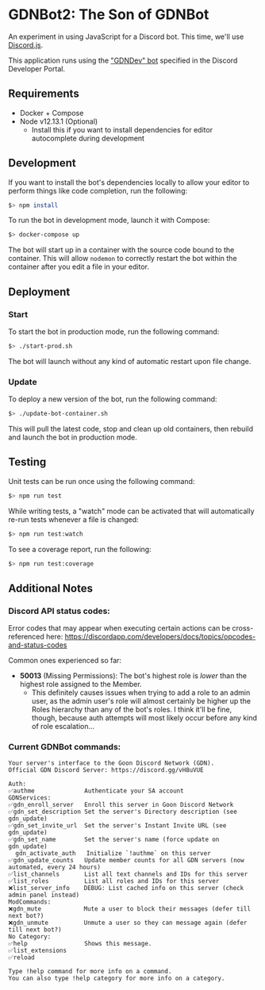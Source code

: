 # GDNBot2: The Son of GDNBot

An experiment in using JavaScript for a Discord bot. This time, we'll use [Discord.js](https://discord.js.org/#/docs/main/stable/general/welcome).

This application runs using the ["GDNDev" bot](https://discordapp.com/developers/applications/347212481367638027/bots) specified in the Discord Developer Portal.

## Requirements

- Docker + Compose
- Node v12.13.1 (Optional)
  - Install this if you want to install dependencies for editor autocomplete during development

## Development

If you want to install the bot's dependencies locally to allow your editor to perform things like code completion, run the following:

```sh
$> npm install
```

To run the bot in development mode, launch it with Compose:

```sh
$> docker-compose up
```

The bot will start up in a container with the source code bound to the container. This will allow `nodemon` to correctly restart the bot within the container after you edit a file in your editor.

## Deployment

### Start

To start the bot in production mode, run the following command:

```sh
$> ./start-prod.sh
```

The bot will launch without any kind of automatic restart upon file change.

### Update

To deploy a new version of the bot, run the following command:

```sh
$> ./update-bot-container.sh
```

This will pull the latest code, stop and clean up old containers, then rebuild and launch the bot in production mode.

## Testing

Unit tests can be run once using the following command:

```sh
$> npm run test
```

While writing tests, a "watch" mode can be activated that will automatically re-run tests whenever a file is changed:

```sh
$> npm run test:watch
```

To see a coverage report, run the following:

```sh
$> npm run test:coverage
```

## Additional Notes

### Discord API status codes:

Error codes that may appear when executing certain actions can be cross-referenced here: https://discordapp.com/developers/docs/topics/opcodes-and-status-codes

Common ones experienced so far:

- **50013** (Missing Permissions): The bot's highest role is _lower_ than the highest role assigned to the Member.
    - This definitely causes issues when trying to add a role to an admin user, as the admin user's role will almost certainly be higher up the Roles hierarchy than any of the bot's roles. I think it'll be fine, though, because auth attempts will most likely occur before any kind of role escalation...

### Current GDNBot commands:

```
Your server's interface to the Goon Discord Network (GDN).
Official GDN Discord Server: https://discord.gg/vH8uVUE

Auth:
✅authme              Authenticate your SA account
GDNServices:
✅gdn_enroll_server   Enroll this server in Goon Discord Network
✅gdn_set_description Set the server's Directory description (see gdn_update)
✅gdn_set_invite_url  Set the server's Instant Invite URL (see gdn_update)
✅gdn_set_name        Set the server's name (force update on gdn_update)
  gdn_activate_auth   Initialize `!authme` on this server
✅gdn_update_counts   Update member counts for all GDN servers (now automated, every 24 hours)
✅list_channels       List all text channels and IDs for this server
✅list_roles          List all roles and IDs for this server
❌list_server_info    DEBUG: List cached info on this server (check admin panel instead)
ModCommands:
❌gdn_mute            Mute a user to block their messages (defer till next bot?)
❌gdn_unmute          Unmute a user so they can message again (defer till next bot?)
​No Category:
✅help                Shows this message.
✅list_extensions
✅reload

Type !help command for more info on a command.
You can also type !help category for more info on a category.
```
